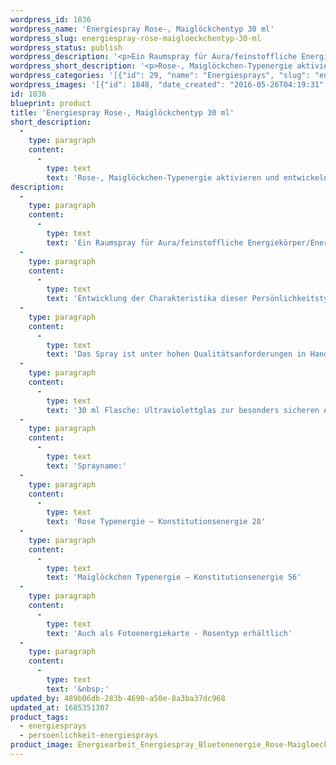 ```yaml
---
wordpress_id: 1836
wordpress_name: 'Energiespray Rose-, Maiglöckchentyp 30 ml'
wordpress_slug: energiespray-rose-maigloeckchentyp-30-ml
wordpress_status: publish
wordpress_description: '<p>Ein Raumspray für Aura/feinstoffliche Energiekörper/Energiefelder. Aktivierbares feinstoffliches Schwingungsfeld: Persönlichkeitsenergie von Rose- und Maiglöckchentypen: Rosentyp: <span class="s1">Stark, dominant, hingebungsvoll, sinnlich. </span>Maiglöckchentyp: <span class="s1">Friedfertig, streitfähig, kontaktfreudig, stark.</span></p><p>Entwicklung der Charakteristika dieser Persönlichkeitstypen. Stärkung der entsprechenden Persönlichkeit mit ihrer besonderen Energiequalität. Ausgleich und Veränderung ungünstiger Zustände innerhalb einer Person, die aufgrund dieser Konstitution entstanden sind. Annahme und Verständnis für einen Menschen mit dieser Persönlichkeitsenergie. Eine Stärkung der eigenen Persönlichkeitsenergie sowie die Beschäftigung mit der Energie anderer Persönlichkeiten kann insgesamt das eigene Selbstbewusstsein stärken.</p><p>Das Spray ist unter hohen Qualitätsanforderungen in Handarbeit in Deutschland hergestellt aus mehrfach gereinigtem und energetisiertem Wasser (76%, konserviert mit 96%igem Weingeist (24%). Abgestimmt auf die Energie ist die Komposition von naturreinen ätherischen Ölen*.</p><p>30 ml Flasche: Ultraviolettglas zur besonders sicheren Aufbewahrung mit hochwertigem, goldfarbenen Metallpumpzerstäuber mit Schutzkappe (Steigrohr: Kunststoff). Etikett: wasserfest, leicht energetisiert mit dem Informationsfeld des Airsprays. Erhältlich auch als 100 ml-Sprühflasche (49 €).</p><p>Sprayname:<br />Rose Typenergie – Konstitutionsenergie 28<br />Maiglöckchen Typenergie – Konstitutionsenergie 56</p><p>Auch als <a href="https://my.feenbaum.de/produkt/energiekarte-persoenlichkeitstyp-28-rose/">Fotoenergiekarte - Rosentyp</a> erhältlich</p><p><a href="https://my.feenbaum.de/anwendung-energiesprays/">Anwendungshinweise</a></p><p>&nbsp;</p>'
wordpress_short_description: '<p>Rose-, Maiglöckchen-Typenergie aktivieren und entwickeln. Verständnis für diese Typenergien gewinnen</p>'
wordpress_categories: '[{"id": 29, "name": "Energiesprays", "slug": "energiesprays"}, {"id": 89, "name": "Pers\u00f6nlichkeit", "slug": "persoenlichkeit-energiesprays"}]'
wordpress_images: '[{"id": 1848, "date_created": "2016-05-26T04:19:31", "date_created_gmt": "2016-05-26T00:19:31", "date_modified": "2016-05-26T04:19:31", "date_modified_gmt": "2016-05-26T00:19:31", "src": "https://my.feenbaum.de/wp-content/uploads/2016/05/Energiearbeit_Energiespray_Bluetenenergie_Rose-Maigloeckchen_2.jpg", "name": "Energiearbeit_Energiespray_Bluetenenergie_Rose Maigloeckchen_2", "alt": ""}]'
id: 1836
blueprint: product
title: 'Energiespray Rose-, Maiglöckchentyp 30 ml'
short_description:
  -
    type: paragraph
    content:
      -
        type: text
        text: 'Rose-, Maiglöckchen-Typenergie aktivieren und entwickeln. Verständnis für diese Typenergien gewinnen'
description:
  -
    type: paragraph
    content:
      -
        type: text
        text: 'Ein Raumspray für Aura/feinstoffliche Energiekörper/Energiefelder. Aktivierbares feinstoffliches Schwingungsfeld: Persönlichkeitsenergie von Rose- und Maiglöckchentypen: Rosentyp: Stark, dominant, hingebungsvoll, sinnlich. Maiglöckchentyp: Friedfertig, streitfähig, kontaktfreudig, stark.'
  -
    type: paragraph
    content:
      -
        type: text
        text: 'Entwicklung der Charakteristika dieser Persönlichkeitstypen. Stärkung der entsprechenden Persönlichkeit mit ihrer besonderen Energiequalität. Ausgleich und Veränderung ungünstiger Zustände innerhalb einer Person, die aufgrund dieser Konstitution entstanden sind. Annahme und Verständnis für einen Menschen mit dieser Persönlichkeitsenergie. Eine Stärkung der eigenen Persönlichkeitsenergie sowie die Beschäftigung mit der Energie anderer Persönlichkeiten kann insgesamt das eigene Selbstbewusstsein stärken.'
  -
    type: paragraph
    content:
      -
        type: text
        text: 'Das Spray ist unter hohen Qualitätsanforderungen in Handarbeit in Deutschland hergestellt aus mehrfach gereinigtem und energetisiertem Wasser (76%, konserviert mit 96%igem Weingeist (24%). Abgestimmt auf die Energie ist die Komposition von naturreinen ätherischen Ölen*.'
  -
    type: paragraph
    content:
      -
        type: text
        text: '30 ml Flasche: Ultraviolettglas zur besonders sicheren Aufbewahrung mit hochwertigem, goldfarbenen Metallpumpzerstäuber mit Schutzkappe (Steigrohr: Kunststoff). Etikett: wasserfest, leicht energetisiert mit dem Informationsfeld des Airsprays. Erhältlich auch als 100 ml-Sprühflasche (49 €).'
  -
    type: paragraph
    content:
      -
        type: text
        text: 'Sprayname:'
  -
    type: paragraph
    content:
      -
        type: text
        text: 'Rose Typenergie – Konstitutionsenergie 28'
  -
    type: paragraph
    content:
      -
        type: text
        text: 'Maiglöckchen Typenergie – Konstitutionsenergie 56'
  -
    type: paragraph
    content:
      -
        type: text
        text: 'Auch als Fotoenergiekarte - Rosentyp erhältlich'
  -
    type: paragraph
    content:
      -
        type: text
        text: '&nbsp;'
updated_by: 489b06db-283b-4690-a50e-8a3ba37dc968
updated_at: 1685351307
product_tags:
  - energiesprays
  - persoenlichkeit-energiesprays
product_image: Energiearbeit_Energiespray_Bluetenenergie_Rose-Maigloeckchen_2.jpg
---
```

